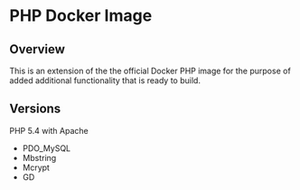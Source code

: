 # PHP Docker Image

## Overview

This is an extension of the the official Docker PHP image for the purpose of added additional functionality that is ready to build.

## Versions

PHP 5.4 with Apache

* PDO_MySQL
* Mbstring
* Mcrypt
* GD
